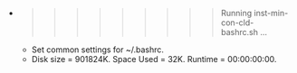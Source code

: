 * >>>>>>>>> Running inst-min-con-cld-bashrc.sh ...
  * Set common settings for ~/.bashrc.
  * Disk size = 901824K. Space Used = 32K. Runtime = 00:00:00:00.

